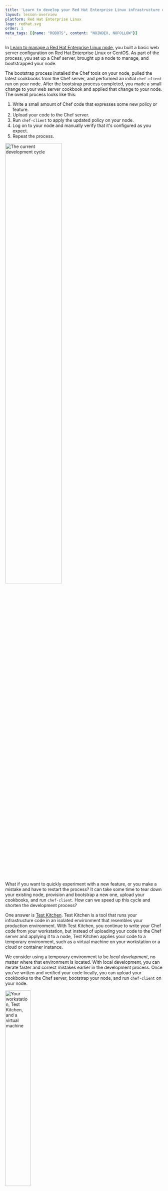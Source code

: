 ```yaml
---
title: 'Learn to develop your Red Hat Enterprise Linux infrastructure code locally'
layout: lesson-overview
platform: Red Hat Enterprise Linux
logo: redhat.svg
order: 1
meta_tags: [{name: "ROBOTS", content: "NOINDEX, NOFOLLOW"}]
---
```

In [Learn to manage a Red Hat Enterprise Linux node](/manage-a-node/rhel/), you built a basic web server configuration on Red Hat Enterprise Linux or CentOS. As part of the process, you set up a Chef server, brought up a node to manage, and bootstrapped your node.

The bootstrap process installed the Chef tools on your node, pulled the latest cookbooks from the Chef server, and performed an initial `chef-client` run on your node. After the bootstrap process completed, you made a small change to your web server cookbook and applied that change to your node. The overall process looks like this:

1. Write a small amount of Chef code that expresses some new policy or feature.
1. Upload your code to the Chef server.
1. Run `chef-client` to apply the updated policy on your node.
1. Log on to your node and manually verify that it's configured as you expect.
1. Repeat the process.

<img src="/assets/images/misc/dev_cycle_4.png" style="width:60%; box-shadow: none;" alt="The current development cycle" />

What if you want to quickly experiment with a new feature, or you make a mistake and have to restart the process? It can take some time to tear down your existing node, provision and bootstrap a new one, upload your cookbooks, and run `chef-client`. How can we speed up this cycle and shorten the development process?

One answer is [Test Kitchen](http://kitchen.ci). Test Kitchen is a tool that runs your infrastructure code in an isolated environment that resembles your production environment. With Test Kitchen, you continue to write your Chef code from your workstation, but instead of uploading your code to the Chef server and applying it to a node, Test Kitchen applies your code to a temporary environment, such as a virtual machine on your workstation or a cloud or container instance.

We consider using a temporary environment to be _local development_, no matter where that environment is located. With local development, you can iterate faster and correct mistakes earlier in the development process. Once you've written and verified your code locally, you can upload your cookbooks to the Chef server, bootstrap your node, and run `chef-client` on your node.

<img src="/assets/images/networks/workstation-vm.png" style="width:40%; box-shadow: none;" alt="Your workstation, Test Kitchen, and a virtual machine" />

Another benefit to using Test Kitchen is that the operating system of your virtual environment doesn't need to match your workstation's. So even though you're configuring a Red Hat Enterprise Linux or CentOS server, your workstation can be Mac OS, Windows, or some other flavor of Linux.

In this tutorial, you'll use Test Kitchen together with the virtualization tools [VirtualBox](https://www.virtualbox.org) and [Vagrant](https://www.vagrantup.com) to build a basic server configuration on a virtual machine on your workstation.

After completing this tutorial, you'll understand the basics of how to use Test Kitchen to apply your cookbooks locally on temporary instances.

Let's get started by setting up the virtualization tools on your workstation.
